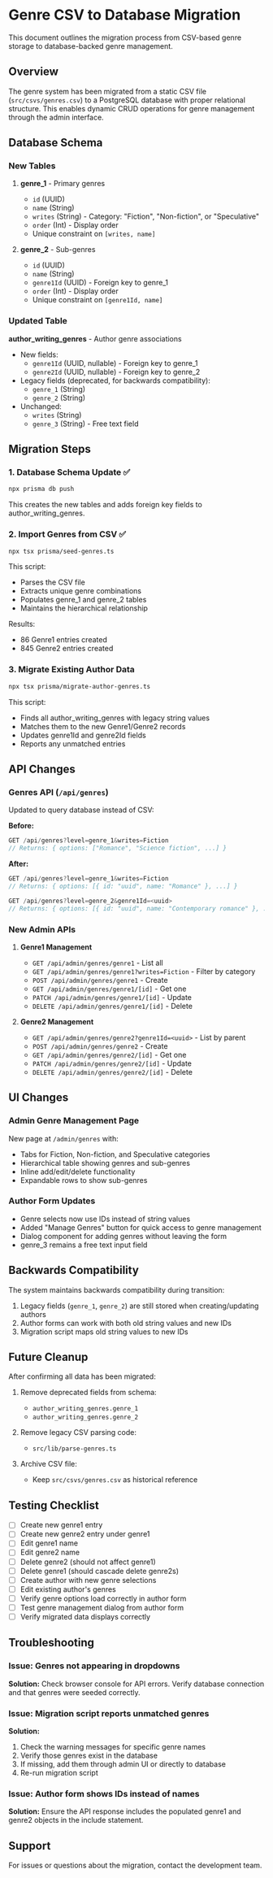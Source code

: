 # Genre CSV to Database Migration

This document outlines the migration process from CSV-based genre storage to database-backed genre management.

## Overview

The genre system has been migrated from a static CSV file (`src/csvs/genres.csv`) to a PostgreSQL database with proper relational structure. This enables dynamic CRUD operations for genre management through the admin interface.

## Database Schema

### New Tables

1. **genre_1** - Primary genres
   - `id` (UUID)
   - `name` (String)
   - `writes` (String) - Category: "Fiction", "Non-fiction", or "Speculative"
   - `order` (Int) - Display order
   - Unique constraint on `[writes, name]`

2. **genre_2** - Sub-genres
   - `id` (UUID)
   - `name` (String)
   - `genre1Id` (UUID) - Foreign key to genre_1
   - `order` (Int) - Display order
   - Unique constraint on `[genre1Id, name]`

### Updated Table

**author_writing_genres** - Author genre associations

- New fields:
  - `genre1Id` (UUID, nullable) - Foreign key to genre_1
  - `genre2Id` (UUID, nullable) - Foreign key to genre_2
- Legacy fields (deprecated, for backwards compatibility):
  - `genre_1` (String)
  - `genre_2` (String)
- Unchanged:
  - `writes` (String)
  - `genre_3` (String) - Free text field

## Migration Steps

### 1. Database Schema Update ✅

```bash
npx prisma db push
```

This creates the new tables and adds foreign key fields to author_writing_genres.

### 2. Import Genres from CSV ✅

```bash
npx tsx prisma/seed-genres.ts
```

This script:

- Parses the CSV file
- Extracts unique genre combinations
- Populates genre_1 and genre_2 tables
- Maintains the hierarchical relationship

Results:

- 86 Genre1 entries created
- 845 Genre2 entries created

### 3. Migrate Existing Author Data

```bash
npx tsx prisma/migrate-author-genres.ts
```

This script:

- Finds all author_writing_genres with legacy string values
- Matches them to the new Genre1/Genre2 records
- Updates genre1Id and genre2Id fields
- Reports any unmatched entries

## API Changes

### Genres API (`/api/genres`)

Updated to query database instead of CSV:

**Before:**

```typescript
GET /api/genres?level=genre_1&writes=Fiction
// Returns: { options: ["Romance", "Science fiction", ...] }
```

**After:**

```typescript
GET /api/genres?level=genre_1&writes=Fiction
// Returns: { options: [{ id: "uuid", name: "Romance" }, ...] }

GET /api/genres?level=genre_2&genre1Id=<uuid>
// Returns: { options: [{ id: "uuid", name: "Contemporary romance" }, ...] }
```

### New Admin APIs

1. **Genre1 Management**
   - `GET /api/admin/genres/genre1` - List all
   - `GET /api/admin/genres/genre1?writes=Fiction` - Filter by category
   - `POST /api/admin/genres/genre1` - Create
   - `GET /api/admin/genres/genre1/[id]` - Get one
   - `PATCH /api/admin/genres/genre1/[id]` - Update
   - `DELETE /api/admin/genres/genre1/[id]` - Delete

2. **Genre2 Management**
   - `GET /api/admin/genres/genre2?genre1Id=<uuid>` - List by parent
   - `POST /api/admin/genres/genre2` - Create
   - `GET /api/admin/genres/genre2/[id]` - Get one
   - `PATCH /api/admin/genres/genre2/[id]` - Update
   - `DELETE /api/admin/genres/genre2/[id]` - Delete

## UI Changes

### Admin Genre Management Page

New page at `/admin/genres` with:

- Tabs for Fiction, Non-fiction, and Speculative categories
- Hierarchical table showing genres and sub-genres
- Inline add/edit/delete functionality
- Expandable rows to show sub-genres

### Author Form Updates

- Genre selects now use IDs instead of string values
- Added "Manage Genres" button for quick access to genre management
- Dialog component for adding genres without leaving the form
- genre_3 remains a free text input field

## Backwards Compatibility

The system maintains backwards compatibility during transition:

1. Legacy fields (`genre_1`, `genre_2`) are still stored when creating/updating authors
2. Author forms can work with both old string values and new IDs
3. Migration script maps old string values to new IDs

## Future Cleanup

After confirming all data has been migrated:

1. Remove deprecated fields from schema:
   - `author_writing_genres.genre_1`
   - `author_writing_genres.genre_2`

2. Remove legacy CSV parsing code:
   - `src/lib/parse-genres.ts`

3. Archive CSV file:
   - Keep `src/csvs/genres.csv` as historical reference

## Testing Checklist

- [ ] Create new genre1 entry
- [ ] Create new genre2 entry under genre1
- [ ] Edit genre1 name
- [ ] Edit genre2 name
- [ ] Delete genre2 (should not affect genre1)
- [ ] Delete genre1 (should cascade delete genre2s)
- [ ] Create author with new genre selections
- [ ] Edit existing author's genres
- [ ] Verify genre options load correctly in author form
- [ ] Test genre management dialog from author form
- [ ] Verify migrated data displays correctly

## Troubleshooting

### Issue: Genres not appearing in dropdowns

**Solution:** Check browser console for API errors. Verify database connection and that genres were seeded correctly.

### Issue: Migration script reports unmatched genres

**Solution:**

1. Check the warning messages for specific genre names
2. Verify those genres exist in the database
3. If missing, add them through admin UI or directly to database
4. Re-run migration script

### Issue: Author form shows IDs instead of names

**Solution:** Ensure the API response includes the populated genre1 and genre2 objects in the include statement.

## Support

For issues or questions about the migration, contact the development team.
